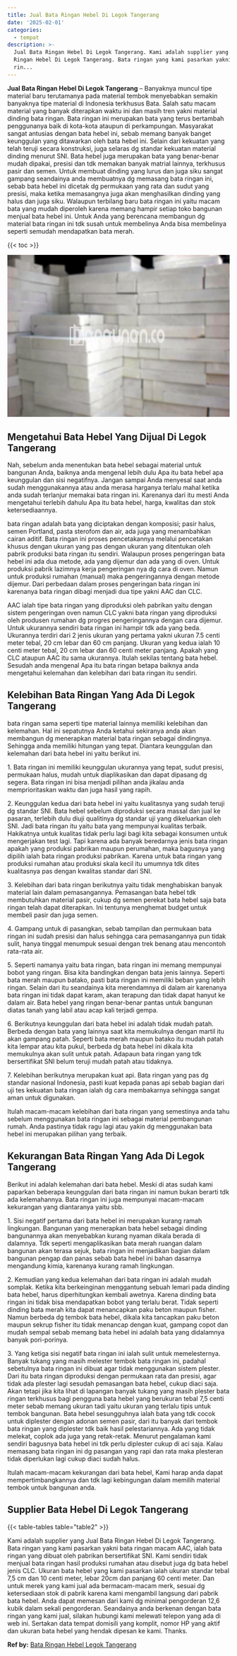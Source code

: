 ```yaml
---
title: Jual Bata Ringan Hebel Di Legok Tangerang
date: '2025-02-01'
categories:
  - tempat
description: >-
  Jual Bata Ringan Hebel Di Legok Tangerang. Kami adalah supplier yang Jual Bata
  Ringan Hebel Di Legok Tangerang. Bata ringan yang kami pasarkan yakni bata
  rin...
---
```


**Jual Bata Ringan Hebel Di Legok Tangerang** – Banyaknya muncul tipe material baru terutamanya pada material tembok menyebabkan semakin banyaknya tipe material di Indonesia terkhusus Bata. Salah satu macam material yang banyak diterapkan waktu ini dan masih tren yakni material dinding bata ringan. Bata ringan ini merupakan bata yang terus bertambah penggunanya baik di kota-kota ataupun di perkampungan. Masyarakat sangat antusias dengan bata hebel ini, sebab memang banyak banget keunggulan yang ditawarkan oleh bata hebel ini. Selain dari kekuatan yang telah teruji secara konstruksi, juga selaras dg standar kekuatan material dinding menurut SNI. Bata hebel juga merupakan bata yang benar-benar mudah dipakai, presisi dan tdk memakan banyak matrial lainnya, terkhusus pasir dan semen. Untuk membuat dinding yang lurus dan juga siku sangat gampang seandainya anda membuatnya dg memasang bata ringan ini, sebab bata hebel ini dicetak dg permukaan yang rata dan sudut yang presisi, maka ketika memasangnya juga akan menghasilkan dinding yang halus dan juga siku. Walaupun terbilang baru bata ringan ini yaitu macam bata yang mudah diperoleh karena memang hampir setiap toko bangunan menjual bata hebel ini. Untuk Anda yang berencana membangun dg material bata ringan ini tdk susah untuk membelinya Anda bisa membelinya seperti semudah mendapatkan bata merah.

{{< toc >}}

![Jual Bata Ringan Hebel Di Legok Tangerang](/images/jual-hebel-murah-06.png)

## Mengetahui Bata Hebel Yang Dijual Di Legok Tangerang

Nah, sebelum anda menentukan bata hebel sebagai material untuk bangunan Anda, baiknya anda mengenal lebih dulu Apa itu bata hebel apa keunggulan dan sisi negatifnya. Jangan sampai Anda menyesal saat anda sudah menggunakannya atau anda merasa harganya terlalu mahal ketika anda sudah terlanjur memakai bata ringan ini. Karenanya dari itu mesti Anda mengetahui terlebih dahulu Apa itu bata hebel, harga, kwalitas dan stok ketersediaannya.

bata ringan adalah bata yang diciptakan dengan komposisi; pasir halus, semen Portland, pasta sterofom dan air, ada juga yang menambahkan cairan aditif. Bata ringan ini proses pencetakannya melalui pencetakan khusus dengan ukuran yang pas dengan ukuran yang ditentukan oleh pabrik produksi bata ringan itu sendiri. Walaupun proses pengeringan bata hebel ini ada dua metode, ada yang dijemur dan ada yang di oven. Untuk produksi pabrik lazimnya kerja pengeringan nya dg cara di oven. Namun untuk produksi rumahan (manual) maka pengeringannya dengan metode dijemur. Dari perbedaan dalam proses pengeringan bata ringan ini karenanya bata ringan dibagi menjadi dua tipe yakni AAC dan CLC.

AAC ialah tipe bata ringan yang diproduksi oleh pabrikan yaitu dengan sistem pengeringan oven namun CLC yakni bata ringan yang diproduksi oleh produsen rumahan dg progres pengeringannya dengan cara dijemur. Untuk ukurannya sendiri bata ringan ini hampir tdk ada yang beda. Ukurannya terdiri dari 2 jenis ukuran yang pertama yakni ukuran 7.5 centi meter tebal, 20 cm lebar dan 60 cm panjang. Ukuran yang kedua ialah 10 centi meter tebal, 20 cm lebar dan 60 centi meter panjang. Apakah yang CLC ataupun AAC itu sama ukurannya. Itulah sekilas tentang bata hebel. Sesudah anda mengenal Apa itu bata ringan betapa baiknya anda mengetahui kelemahan dan kelebihan dari bata ringan itu sendiri.

## Kelebihan Bata Ringan Yang Ada Di Legok Tangerang

bata ringan sama seperti tipe material lainnya memiliki kelebihan dan kelemahan. Hal ini sepatutnya Anda ketahui sekiranya anda akan membangun dg menerapkan material bata ringan sebagai dindingnya. Sehingga anda memiliki hitungan yang tepat. Diantara keunggulan dan kelemahan dari bata hebel ini yaitu berikut ini.

1\. Bata ringan ini memiliki keunggulan ukurannya yang tepat, sudut presisi, permukaan halus, mudah untuk diaplikasikan dan dapat dipasang dg segera. Bata ringan ini bisa menjadi pilihan anda jikalau anda memprioritaskan waktu dan juga hasil yang rapih.

2\. Keunggulan kedua dari bata hebel ini yaitu kualitasnya yang sudah teruji dg standar SNI. Bata hebel sebelum diproduksi secara massal dan jual ke pasaran, terlebih dulu diuji qualitinya dg standar uji yang dikeluarkan oleh SNI. Jadi bata ringan itu yaitu bata yang mempunyai kualitas terbaik. Hakikatnya untuk kualitas tidak perlu lagi bagi kita sebagai konsumen untuk mengerjakan test lagi. Tapi karena ada banyak beredarnya jenis bata ringan apakah yang produksi pabrikan maupun perumahan, maka bagusnya yang dipilih ialah bata ringan produksi pabrikan. Karena untuk bata ringan yang produksi rumahan atau produksi skala kecil itu umumnya tdk dites kualitasnya pas dengan kwalitas standar dari SNI.

3\. Kelebihan dari bata ringan berikutnya yaitu tidak menghabiskan banyak material lain dalam pemasangannya. Pemasangan bata hebel tdk membutuhkan material pasir, cukup dg semen perekat bata hebel saja bata ringan telah dapat diterapkan. Ini tentunya menghemat budget untuk membeli pasir dan juga semen.

4\. Gampang untuk di pasangkan, sebab tampilan dan permukaan bata ringan ini sudah presisi dan halus sehingga cara pemasangannya pun tidak sulit, hanya tinggal menumpuk sesuai dengan trek benang atau mencontoh rata-rata air.

5\. Seperti namanya yaitu bata ringan, bata ringan ini memang mempunyai bobot yang ringan. Bisa kita bandingkan dengan bata jenis lainnya. Seperti bata merah maupun batako, pasti bata ringan ini memiliki beban yang lebih ringan. Selain dari itu seandainya kita merendamnya di dalam air karenanya bata ringan ini tidak dapat karam, akan terapung dan tidak dapat hanyut ke dalam air. Bata hebel yang ringan benar-benar pantas untuk bangunan diatas tanah yang labil atau acap kali terjadi gempa.

6\. Berikutnya keunggulan dari bata hebel ini adalah tidak mudah patah. Berbeda dengan bata yang lainnya saat kita memukulnya dengan martil itu akan gampang patah. Seperti bata merah maupun batako itu mudah patah kita lempar atau kita pukul, berbeda dg bata hebel ini dikala kita memukulnya akan sulit untuk patah. Adapaun bata ringan yang tdk bersertifikat SNI belum teruji mudah patah atau tidaknya.

7\. Kelebihan berikutnya merupakan kuat api. Bata ringan yang pas dg standar nasional Indonesia, pasti kuat kepada panas api sebab bagian dari uji tes kekuatan bata ringan ialah dg cara membakarnya sehingga sangat aman untuk digunakan.

Itulah macam-macam kelebihan dari bata ringan yang semestinya anda tahu sebelum menggunakan bata ringan ini sebagai material pembangunan rumah. Anda pastinya tidak ragu lagi atau yakin dg menggunakan bata hebel ini merupakan pilihan yang terbaik.

## Kekurangan Bata Ringan Yang Ada Di Legok Tangerang

Berikut ini adalah kelemahan dari bata hebel. Meski di atas sudah kami paparkan beberapa keunggulan dari bata ringan ini namun bukan berarti tdk ada kelemahannya. Bata ringan ini juga mempunyai macam-macam kekurangan yang diantaranya yaitu sbb.

1\. Sisi negatif pertama dari bata hebel ini merupakan kurang ramah lingkungan. Bangunan yang menerapkan bata hebel sebagai dinding bangunannya akan menyebabkan kurang nyaman dikala berada di dalamnya. Tdk seperti mengaplikasikan bata merah ruangan dalam bangunan akan terasa sejuk, bata ringan ini menjadikan bagian dalam bangunan pengap dan panas sebab bata hebel ini bahan dasarnya mengandung kimia, karenanya kurang ramah lingkungan.

2\. Kemudian yang kedua kelemahan dari bata ringan ini adalah mudah somplak. Ketika kita berkeinginan menggantung sebuah lemari pada dinding bata hebel, harus diperhitungkan kembali awetnya. Karena dinding bata ringan ini tidak bisa mendapatkan bobot yang terlalu berat. Tidak seperti dinding bata merah kita dapat menancapkan paku beton maupun fisher. Namun berbeda dg tembok bata hebel, dikala kita tancapkan paku beton maupun sekrup fisher itu tidak menancap dengan kuat, gampang copot dan mudah sempal sebab memang bata hebel ini adalah bata yang didalamnya banyak pori-porinya.

3\. Yang ketiga sisi negatif bata ringan ini ialah sulit untuk memelesternya. Banyak tukang yang masih melester tembok bata ringan ini, padahal sebetulnya bata ringan ini dibuat agar tidak menggunakan sistem plester. Dari itu bata ringan diproduksi dengan permukaan rata dan presisi, agar tidak ada plester lagi sesudah pemasangan bata hebel, cukup diaci saja. Akan tetapi jika kita lihat di lapangan banyak tukang yang masih plester bata ringan terkhusus bagi pengguna bata hebel yang berukuran tebal 7,5 centi meter sebab memang ukuran tadi yaitu ukuran yang terlalu tipis untuk tembok bangunan. Bata hebel sesungguhnya ialah bata yang tdk cocok untuk diplester dengan adonan semen pasir, dari itu banyak dari tembok bata ringan yang diplester tdk baik hasil pelestariannya. Ada yang tidak melekat, coplok ada juga yang retak-retak. Menurut pengalaman kami sendiri bagusnya bata hebel ini tdk perlu diplester cukup di aci saja. Kalau memasang bata ringan ini dg pasangan yang rapi dan rata maka plesteran tidak diperlukan lagi cukup diaci sudah halus.

Itulah macam-macam kekurangan dari bata hebel, Kami harap anda dapat mempertimbangkannya dan tdk lagi kebingungan dalam memilih material tembok untuk bangunan anda.

## Supplier Bata Hebel Di Legok Tangerang

{{< table-tables table="table2" >}}

Kami adalah supplier yang Jual Bata Ringan Hebel Di Legok Tangerang. Bata ringan yang kami pasarkan yakni bata ringan macam AAC, ialah bata ringan yang dibuat oleh pabrikan bersertifikat SNI. Kami sendiri tidak menjual bata ringan hasil produksi rumahan atau disebut juga dg bata hebel jenis CLC. Ukuran bata hebel yang kami pasarkan ialah ukuran standar tebal 7,5 cm dan 10 centi meter, lebar 20cm dan panjang 60 centi meter. Dan untuk merek yang kami jual ada bermacam-macam merk, sesuai dg ketersediaan stok di pabrik karena kami mengambil langsung dari pabrik bata hebel. Anda dapat memesan dari kami dg minimal pengorderan 12,6 kubik dalam sekali pengorderan. Seandainya anda berkenan dengan bata ringan yang kami jual, silakan hubungi kami melewati telepon yang ada di web ini. Sertakan data tempat domisili yang komplit, nomor HP yang aktif dan ukuran bata hebel yang hendak dipesan ke kami. Thanks.

**Ref by:** [Bata Ringan Hebel Legok Tangerang](https://id.wikipedia.org/wiki/Bata)
